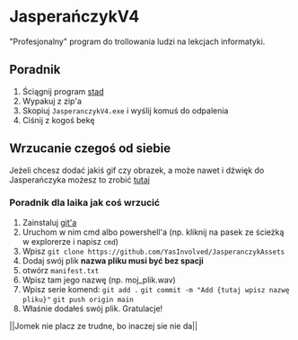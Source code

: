 # JasperańczykV4
"Profesjonalny" program do trollowania ludzi na lekcjach informatyki.
## Poradnik
1. Ściągnij program [stąd](https://github.com/YasInvolved/JasperanczykV4/releases/)
2. Wypakuj z zip'a
3. Skopiuj `JasperanczykV4.exe` i wyślij komuś do odpalenia
4. Ciśnij z kogoś bekę

## Wrzucanie czegoś od siebie
Jeżeli chcesz dodać jakiś gif czy obrazek, a może nawet i dźwięk do Jasperańczyka
możesz to zrobić [tutaj](https://github.com/YasInvolved/JasperanczykAssets)

### Poradnik dla laika jak coś wrzucić
1. Zainstaluj [git'a](https://git-scm.com/downloads)
4. Uruchom w nim cmd albo powershell'a (np. kliknij na pasek ze ścieżką w explorerze i napisz `cmd`)
5. Wpisz `git clone https://github.com/YasInvolved/JasperanczykAssets`
6. Dodaj swój plik **__nazwa pliku musi być bez spacji__**
7. otwórz `manifest.txt`
8. Wpisz tam jego nazwę (np. moj_plik.wav)
9. Wpisz serie komend:
    `git add .`
    `git commit -m "Add {tutaj wpisz nazwę pliku}"`
    `git push origin main`
10. Właśnie dodałeś swój plik. Gratulacje!

||Jomek nie placz ze trudne, bo inaczej sie nie da||
